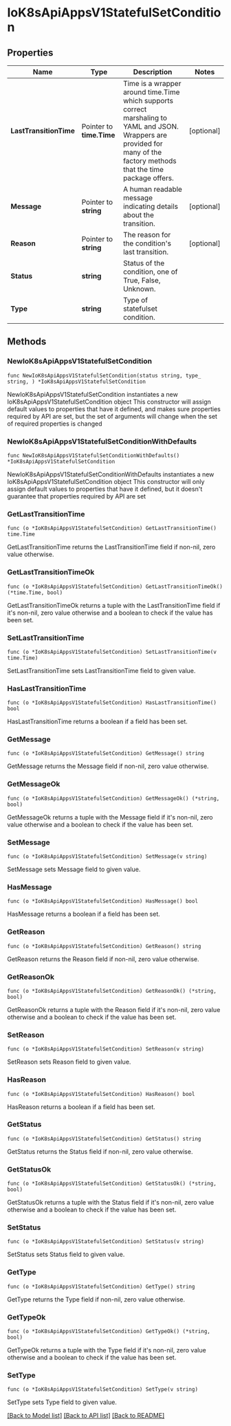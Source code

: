 # IoK8sApiAppsV1StatefulSetCondition

## Properties

Name | Type | Description | Notes
------------ | ------------- | ------------- | -------------
**LastTransitionTime** | Pointer to **time.Time** | Time is a wrapper around time.Time which supports correct marshaling to YAML and JSON.  Wrappers are provided for many of the factory methods that the time package offers. | [optional] 
**Message** | Pointer to **string** | A human readable message indicating details about the transition. | [optional] 
**Reason** | Pointer to **string** | The reason for the condition&#39;s last transition. | [optional] 
**Status** | **string** | Status of the condition, one of True, False, Unknown. | 
**Type** | **string** | Type of statefulset condition. | 

## Methods

### NewIoK8sApiAppsV1StatefulSetCondition

`func NewIoK8sApiAppsV1StatefulSetCondition(status string, type_ string, ) *IoK8sApiAppsV1StatefulSetCondition`

NewIoK8sApiAppsV1StatefulSetCondition instantiates a new IoK8sApiAppsV1StatefulSetCondition object
This constructor will assign default values to properties that have it defined,
and makes sure properties required by API are set, but the set of arguments
will change when the set of required properties is changed

### NewIoK8sApiAppsV1StatefulSetConditionWithDefaults

`func NewIoK8sApiAppsV1StatefulSetConditionWithDefaults() *IoK8sApiAppsV1StatefulSetCondition`

NewIoK8sApiAppsV1StatefulSetConditionWithDefaults instantiates a new IoK8sApiAppsV1StatefulSetCondition object
This constructor will only assign default values to properties that have it defined,
but it doesn't guarantee that properties required by API are set

### GetLastTransitionTime

`func (o *IoK8sApiAppsV1StatefulSetCondition) GetLastTransitionTime() time.Time`

GetLastTransitionTime returns the LastTransitionTime field if non-nil, zero value otherwise.

### GetLastTransitionTimeOk

`func (o *IoK8sApiAppsV1StatefulSetCondition) GetLastTransitionTimeOk() (*time.Time, bool)`

GetLastTransitionTimeOk returns a tuple with the LastTransitionTime field if it's non-nil, zero value otherwise
and a boolean to check if the value has been set.

### SetLastTransitionTime

`func (o *IoK8sApiAppsV1StatefulSetCondition) SetLastTransitionTime(v time.Time)`

SetLastTransitionTime sets LastTransitionTime field to given value.

### HasLastTransitionTime

`func (o *IoK8sApiAppsV1StatefulSetCondition) HasLastTransitionTime() bool`

HasLastTransitionTime returns a boolean if a field has been set.

### GetMessage

`func (o *IoK8sApiAppsV1StatefulSetCondition) GetMessage() string`

GetMessage returns the Message field if non-nil, zero value otherwise.

### GetMessageOk

`func (o *IoK8sApiAppsV1StatefulSetCondition) GetMessageOk() (*string, bool)`

GetMessageOk returns a tuple with the Message field if it's non-nil, zero value otherwise
and a boolean to check if the value has been set.

### SetMessage

`func (o *IoK8sApiAppsV1StatefulSetCondition) SetMessage(v string)`

SetMessage sets Message field to given value.

### HasMessage

`func (o *IoK8sApiAppsV1StatefulSetCondition) HasMessage() bool`

HasMessage returns a boolean if a field has been set.

### GetReason

`func (o *IoK8sApiAppsV1StatefulSetCondition) GetReason() string`

GetReason returns the Reason field if non-nil, zero value otherwise.

### GetReasonOk

`func (o *IoK8sApiAppsV1StatefulSetCondition) GetReasonOk() (*string, bool)`

GetReasonOk returns a tuple with the Reason field if it's non-nil, zero value otherwise
and a boolean to check if the value has been set.

### SetReason

`func (o *IoK8sApiAppsV1StatefulSetCondition) SetReason(v string)`

SetReason sets Reason field to given value.

### HasReason

`func (o *IoK8sApiAppsV1StatefulSetCondition) HasReason() bool`

HasReason returns a boolean if a field has been set.

### GetStatus

`func (o *IoK8sApiAppsV1StatefulSetCondition) GetStatus() string`

GetStatus returns the Status field if non-nil, zero value otherwise.

### GetStatusOk

`func (o *IoK8sApiAppsV1StatefulSetCondition) GetStatusOk() (*string, bool)`

GetStatusOk returns a tuple with the Status field if it's non-nil, zero value otherwise
and a boolean to check if the value has been set.

### SetStatus

`func (o *IoK8sApiAppsV1StatefulSetCondition) SetStatus(v string)`

SetStatus sets Status field to given value.


### GetType

`func (o *IoK8sApiAppsV1StatefulSetCondition) GetType() string`

GetType returns the Type field if non-nil, zero value otherwise.

### GetTypeOk

`func (o *IoK8sApiAppsV1StatefulSetCondition) GetTypeOk() (*string, bool)`

GetTypeOk returns a tuple with the Type field if it's non-nil, zero value otherwise
and a boolean to check if the value has been set.

### SetType

`func (o *IoK8sApiAppsV1StatefulSetCondition) SetType(v string)`

SetType sets Type field to given value.



[[Back to Model list]](../README.md#documentation-for-models) [[Back to API list]](../README.md#documentation-for-api-endpoints) [[Back to README]](../README.md)


